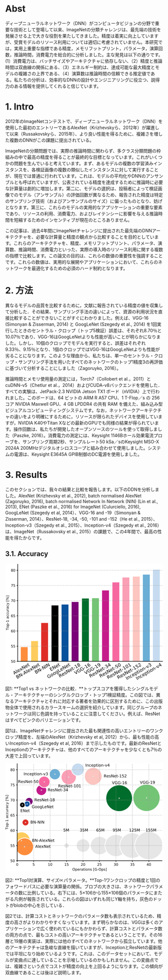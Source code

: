 # Abst

ディープニューラルネットワーク（DNN）がコンピュータビジョンの分野で重要な技術として登場して以来、ImageNetの分類チャレンジは、最先端の技術を発展させる上で大きな役割を果たしてきました。精度は着実に向上していますが、受賞モデルのリソース利用については適切に考慮されていません。本研究では，実用上重要な指標である精度，メモリフットプリント，パラメータ，演算回数，推論時間，消費電力を総合的に分析しました。主な発見は以下の通りです。(1）消費電力は、バッチサイズやアーキテクチャに依存しない、（2）精度と推論時間は双曲線の関係にある、（3）エネルギー制約は、達成可能な最大精度とモデルの複雑さの上界である、（4）演算数は推論時間の信頼できる推定値である。私たちの分析は、効率的なDNNの設計やエンジニアリングに役立つ、説得力のある情報を提供してくれると信じています。

# 1. Intro

2012年のImageNetコンテストで、ディープニューラルネットワーク（DNN）を使用した最初のエントリーであるAlexNet（Krizhevskyら、2012年）が躍進して以来（Russakovskyら、2015年）、より良い性能を得るために、複雑さを増した複数のDNNがこの課題に提出されている。

ImageNetの分類問題では、実際の推論時間に関わらず、多クラス分類問題の枠組みの中で最高の精度を得ることが最終的な目標となっています。これがいくつかの問題を生んでいると考えています。まず、あるモデルの複数の学習済みインスタンスを、各検証画像の複数の類似したインスタンスに対して実行することが、現在では普通に行われています。これは、モデルの平均化やDNNのアンサンブルとも呼ばれていますが、公表されている精度を達成するために推論時に必要な計算量は劇的に増加します。第二に、モデルの選択は、投稿者によって検証画像でのモデル（アンサンブル）の評価回数が異なるため、報告された精度は特定のサンプリング技術（およびアンサンブルのサイズ）に偏ったものとなり、妨げとなります。第三に、これらのモデルの実用的なアプリケーションの重要な要素であり、リソースの利用、消費電力、およびレイテンシーに影響を与える推論時間を短縮するためのインセンティブが現在のところありません。

この記事は、過去4年間にImageNetチャレンジに提出された最先端のDNNアーキテクチャを、必要な計算量と精度の観点から比較することを目的としています。これらのアーキテクチャを、精度、メモリフットプリント、パラメータ、演算数、推論時間、消費電力といった、実際の導入時のリソース利用に関する複数の指標で比較します。この論文の目的は、これらの数値の重要性を強調することです。これらの数値は、実用的な展開やアプリケーションにおいて、これらのネットワークを最適化するための必須のハード制約となります。

# 2. 方法

異なるモデルの品質を比較するために，文献に報告されている精度の値を収集して分析した．その結果、サンプリング手法の違いによって、資源の利用状況を直接比較することができないことがすぐにわかりました。例えば、VGG-16 (Simonyan & Zisserman, 2014) と GoogLeNet (Szegedy et al., 2014) を1回実行したときのセントラル・クロップ（トップ5検証）誤差は、それぞれ8.70％と10.07％であり、VGG-16はGoogLeNetよりも性能が高いことが明らかになりました。しかし、10個のクロップでモデルを実行すると、誤差はそれぞれ9.33％、9.15％となり、1個のクロップではVGG-16はGoogLeNetよりも性能が劣ることになります。このような理由から、私たちは、単一のセントラル・クロップ・サンプリング手法を用いたすべてのネットワークのトップ1精度3の再評価に基づいて分析することにしました（Zagoruyko, 2016）。

推論時間とメモリ使用量の測定には，Torch7（Collobert et al.，2011）とcuDNN-v5（Chetlur et al.，2014）およびCUDA-v8バックエンドを使用した．すべての実験は、JetPack-2.3 NVIDIA Jetson TX1 ボード（nVIDIA）上で行われました。このボードは、64 ビットの ARM R A57 CPU、1 T-Flop／s の 256 コア NVIDIA Maxwell GPU、4 GB LPDDR4 の共有 RAM を備えた、組み込み型ビジュアルコンピューティングシステムです。なお，ネットワークアーキテクチャの違いをより明確にするために，リソースが限られたデバイスを使用していますが，NVIDIA K40やTitan Xなどの最新のGPUでも同様の結果が得られています。操作回数は、私たちが開発したオープンソースのツールを使って取得しました（Paszke, 2016）。消費電力の測定には、Keysight 1146Bホール効果電流プローブを、サンプリング周期2秒、サンプルレート50 kSa／sのKeysight MSO-X 2024A 200MHzデジタルオシロスコープと組み合わせて使用しました。システムの電源は、Keysight E3645A GPIB制御のDC電源を使用しました。

# 3. Results

このセクションでは、我々の結果と比較を報告します。以下のDDNを分析しました。AlexNet (Krizhevsky et al., 2012), batch normalised AlexNet (Zagoruyko, 2016), batch normalised Network In Network (NIN) (Lin et al., 2013), ENet (Paszke et al., 2016) for ImageNet (Culurciello, 2016), GoogLeNet (Szegedy et al, 2014）、VGG-16 and -19（Simonyan & Zisserman, 2014）、ResNet-18, -34, -50, -101 and -152（He et al., 2015）、Inception-v3（Szegedy et al., 2015）、Inception-v4（Szegedy et al., 2016）は、ImageNet（Russakovsky et al., 2015）の課題で、この4年間で、最高の性能を得たからです。

## 3.1. Accuracy

![fig1](https://raw.githubusercontent.com/rurusasu/paper/master/AI%E6%8A%80%E8%A1%93/CNN/An%20Analysis%20of%20Deep%20Neural%20Network%20Models%20for%20Practical%20Applications/%E7%94%BB%E5%83%8F/fig1.png)

図1: **Top1 vs ネットワークの比較．**トップスコアを獲得したシングルモデル・アーキテクチャーのシングルクロップ・トップ1検証精度。この図では、異なるアーキテクチャとそれに対応する著者を効果的に区別するために、この出版物全体で使用されるカラースキームの選択を紹介しています。同じグループのネットワークは同じ色調を持っていることに注意してください。例えば、ResNetはすべてピンクのバリエーションです。

図1は、ImageNetチャレンジに提出された最も関連性の高いエントリーのワンクロップ精度を、左端のAlexNet（Krizhevsky et al, 2012）から、最も性能の高いInception-v4（Szegedy et al, 2016）まで示したものです。最新のResNetとInceptionのアーキテクチャは、他のすべてのアーキテクチャを少なくとも7％の大差で上回っています。

![fig2](https://raw.githubusercontent.com/rurusasu/paper/master/AI%E6%8A%80%E8%A1%93/CNN/An%20Analysis%20of%20Deep%20Neural%20Network%20Models%20for%20Practical%20Applications/%E7%94%BB%E5%83%8F/fig2.png)

図2: **Top1対演算、サイズ∝パラメータ。**Top-1ワンクロップの精度と1回のフォワードパスに必要な演算量の関係。ブロブの大きさは、ネットワークパラメータの数に比例している。右下には、5×106から155×106個のパラメータにまたがる凡例が報告されている。これらの図はいずれも同じY軸を持ち，灰色のドットがblobの中心を示している．

図2では、計算コストとネットワークのパラメータ数も表示されているため、精度の高さがよりわかりやすくなっています。まず明らかなのは、VGGは多くのアプリケーションで広く使われているにもかかわらず、計算コストとパラメータ数の両方の点で、最もコストの高いアーキテクチャであるということです。その16層と19層の実装は、実際には他のすべてのネットワークから孤立しています。他のアーキテクチャは急峻な直線を描いていますが、InceptionとResNetの最新版では平坦になり始めているようです。これは、このデータセットにおいて、モデルが変曲点に達していることを示唆しているのかもしれません。この変曲点では、複雑さという点でコストが精度の向上を上回るようになります。この傾向が双曲線であることは後ほど説明します。